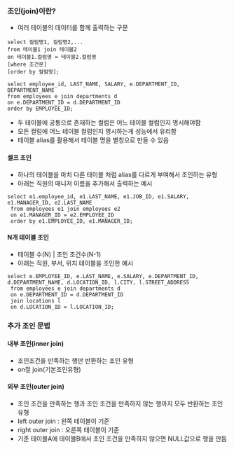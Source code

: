 ### 조인(join)이란?
- 여러 테이블의 데이터를 함께 출력하는 구문
```
select 컬럼명1, 컬럼명2,...
from 테이블1 join 테이블2
on 테이블1.컬럼명 = 테이블2.컬럼명
[where 조건문]
[order by 컬럼명];
```

```예시
select employee_id, LAST_NAME, SALARY, e.DEPARTMENT_ID, DEPARTMENT_NAME
from employees e join departments d
on e.DEPARTMENT_ID = d.DEPARTMENT_ID
order by EMPLOYEE_ID;
```
- 두 테이블에 공통으로 존재하는 컬럼은 어느 테이블 컬럼인지 명시해야함
- 모든 컬럼에 어느 테이블 컬럼인지 명시하는게 성능에서 유리함
- 테이블 alias를 활용해서 테이블 명을 별칭으로 만들 수 있음

#### 셀프 조인
- 하나의 테이블을 마치 다른 테이블 처럼 alias를 다르게 부여해서 조인하는 유형
- 아래는 직원의 매니저 이름을 추가해서 출력하는 예시
```
select e1.employee_id, e1.LAST_NAME, e1.JOB_ID, e1.SALARY, e1.MANAGER_ID, e2.LAST_NAME
 from employees e1 join employees e2
 on e1.MANAGER_ID = e2.EMPLOYEE_ID
 order by e1.EMPLOYEE_ID, e1.MANAGER_ID;
```
#### N개 테이블 조인
- 테이블 수(N) | 조인 조건수(N-1)
- 아래는 직원, 부서, 위치 테이블을 조인한 예시
```
select e.EMPLOYEE_ID, e.LAST_NAME, e.SALARY, e.DEPARTMENT_ID, d.DEPARTMENT_NAME, d.LOCATION_ID, l.CITY, l.STREET_ADDRESS 
 from employees e join departments d 
 on e.DEPARTMENT_ID = d.DEPARTMENT_ID
 join locations l
 on d.LOCATION_ID = l.LOCATION_ID;
```

### 추가 조인 문법
#### 내부 조인(inner join)
- 조인조건을 만족하는 행만 반환하는 조인 유형
- on절 join(기본조인유형)
#### 외부 조인(outer join)
- 조인 조건을 만족하는 행과 조인 조건을 만족하지 않는 행까지 모두 반환하는 조인 유형
- left outer join : 왼쪽 테이블이 기준
- right outer join : 오른쪽 테이블이 기준
- 기준 테이블A에  테이블B에서 조인 조건을 만족하지 않으면 NULL값으로 행을 만듬